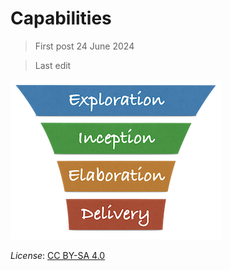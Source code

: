 # Capabilities

> First post 24 June 2024

> Last edit

[<img src="/images/leanupLogo s.png" alt="drawing" class="center" width="338"/>](/Overview/leanup.md)

*License*: [CC BY-SA 4.0](https://creativecommons.org/licenses/by-sa/4.0/deed.en)
